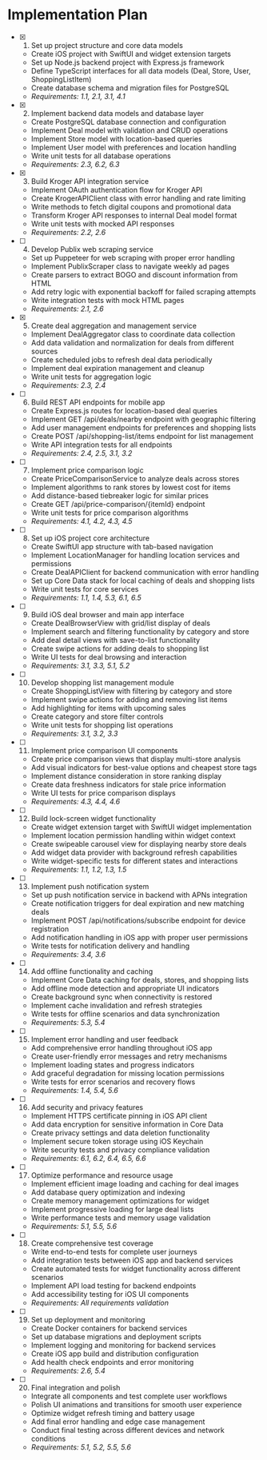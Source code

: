 # Implementation Plan

- [x] 1. Set up project structure and core data models





  - Create iOS project with SwiftUI and widget extension targets
  - Set up Node.js backend project with Express.js framework
  - Define TypeScript interfaces for all data models (Deal, Store, User, ShoppingListItem)
  - Create database schema and migration files for PostgreSQL
  - _Requirements: 1.1, 2.1, 3.1, 4.1_

- [x] 2. Implement backend data models and database layer








  - Create PostgreSQL database connection and configuration
  - Implement Deal model with validation and CRUD operations
  - Implement Store model with location-based queries
  - Implement User model with preferences and location handling
  - Write unit tests for all database operations
  - _Requirements: 2.3, 6.2, 6.3_

- [x] 3. Build Kroger API integration service




  - Implement OAuth authentication flow for Kroger API
  - Create KrogerAPIClient class with error handling and rate limiting
  - Write methods to fetch digital coupons and promotional data
  - Transform Kroger API responses to internal Deal model format
  - Write unit tests with mocked API responses
  - _Requirements: 2.2, 2.6_





- [ ] 4. Develop Publix web scraping service





  - Set up Puppeteer for web scraping with proper error handling
  - Implement PublixScraper class to navigate weekly ad pages
  - Create parsers to extract BOGO and discount information from HTML
  - Add retry logic with exponential backoff for failed scraping attempts
  - Write integration tests with mock HTML pages
  - _Requirements: 2.1, 2.6_

- [x] 5. Create deal aggregation and management service






  - Implement DealAggregator class to coordinate data collection
  - Add data validation and normalization for deals from different sources
  - Create scheduled jobs to refresh deal data periodically
  - Implement deal expiration management and cleanup
  - Write unit tests for aggregation logic
  - _Requirements: 2.3, 2.4_

- [ ] 6. Build REST API endpoints for mobile app
  - Create Express.js routes for location-based deal queries
  - Implement GET /api/deals/nearby endpoint with geographic filtering
  - Add user management endpoints for preferences and shopping lists
  - Create POST /api/shopping-list/items endpoint for list management
  - Write API integration tests for all endpoints
  - _Requirements: 2.4, 2.5, 3.1, 3.2_

- [ ] 7. Implement price comparison logic
  - Create PriceComparisonService to analyze deals across stores
  - Implement algorithms to rank stores by lowest cost for items
  - Add distance-based tiebreaker logic for similar prices
  - Create GET /api/price-comparison/{itemId} endpoint
  - Write unit tests for price comparison algorithms
  - _Requirements: 4.1, 4.2, 4.3, 4.5_

- [ ] 8. Set up iOS project core architecture
  - Create SwiftUI app structure with tab-based navigation
  - Implement LocationManager for handling location services and permissions
  - Create DealAPIClient for backend communication with error handling
  - Set up Core Data stack for local caching of deals and shopping lists
  - Write unit tests for core services
  - _Requirements: 1.1, 1.4, 5.3, 6.1, 6.5_

- [ ] 9. Build iOS deal browser and main app interface
  - Create DealBrowserView with grid/list display of deals
  - Implement search and filtering functionality by category and store
  - Add deal detail views with save-to-list functionality
  - Create swipe actions for adding deals to shopping list
  - Write UI tests for deal browsing and interaction
  - _Requirements: 3.1, 3.3, 5.1, 5.2_

- [ ] 10. Develop shopping list management module
  - Create ShoppingListView with filtering by category and store
  - Implement swipe actions for adding and removing list items
  - Add highlighting for items with upcoming sales
  - Create category and store filter controls
  - Write unit tests for shopping list operations
  - _Requirements: 3.1, 3.2, 3.3_

- [ ] 11. Implement price comparison UI components
  - Create price comparison views that display multi-store analysis
  - Add visual indicators for best-value options and cheapest store tags
  - Implement distance consideration in store ranking display
  - Create data freshness indicators for stale price information
  - Write UI tests for price comparison displays
  - _Requirements: 4.3, 4.4, 4.6_

- [ ] 12. Build lock-screen widget functionality
  - Create widget extension target with SwiftUI widget implementation
  - Implement location permission handling within widget context
  - Create swipeable carousel view for displaying nearby store deals
  - Add widget data provider with background refresh capabilities
  - Write widget-specific tests for different states and interactions
  - _Requirements: 1.1, 1.2, 1.3, 1.5_

- [ ] 13. Implement push notification system
  - Set up push notification service in backend with APNs integration
  - Create notification triggers for deal expiration and new matching deals
  - Implement POST /api/notifications/subscribe endpoint for device registration
  - Add notification handling in iOS app with proper user permissions
  - Write tests for notification delivery and handling
  - _Requirements: 3.4, 3.6_

- [ ] 14. Add offline functionality and caching
  - Implement Core Data caching for deals, stores, and shopping lists
  - Add offline mode detection and appropriate UI indicators
  - Create background sync when connectivity is restored
  - Implement cache invalidation and refresh strategies
  - Write tests for offline scenarios and data synchronization
  - _Requirements: 5.3, 5.4_

- [ ] 15. Implement error handling and user feedback
  - Add comprehensive error handling throughout iOS app
  - Create user-friendly error messages and retry mechanisms
  - Implement loading states and progress indicators
  - Add graceful degradation for missing location permissions
  - Write tests for error scenarios and recovery flows
  - _Requirements: 1.4, 5.4, 5.6_

- [ ] 16. Add security and privacy features
  - Implement HTTPS certificate pinning in iOS API client
  - Add data encryption for sensitive information in Core Data
  - Create privacy settings and data deletion functionality
  - Implement secure token storage using iOS Keychain
  - Write security tests and privacy compliance validation
  - _Requirements: 6.1, 6.2, 6.4, 6.5, 6.6_

- [ ] 17. Optimize performance and resource usage
  - Implement efficient image loading and caching for deal images
  - Add database query optimization and indexing
  - Create memory management optimizations for widget
  - Implement progressive loading for large deal lists
  - Write performance tests and memory usage validation
  - _Requirements: 5.1, 5.5, 5.6_

- [ ] 18. Create comprehensive test coverage
  - Write end-to-end tests for complete user journeys
  - Add integration tests between iOS app and backend services
  - Create automated tests for widget functionality across different scenarios
  - Implement API load testing for backend endpoints
  - Add accessibility testing for iOS UI components
  - _Requirements: All requirements validation_

- [ ] 19. Set up deployment and monitoring
  - Create Docker containers for backend services
  - Set up database migrations and deployment scripts
  - Implement logging and monitoring for backend services
  - Create iOS app build and distribution configuration
  - Add health check endpoints and error monitoring
  - _Requirements: 2.6, 5.4_

- [ ] 20. Final integration and polish
  - Integrate all components and test complete user workflows
  - Polish UI animations and transitions for smooth user experience
  - Optimize widget refresh timing and battery usage
  - Add final error handling and edge case management
  - Conduct final testing across different devices and network conditions
  - _Requirements: 5.1, 5.2, 5.5, 5.6_